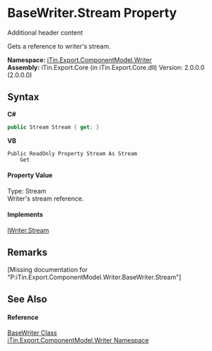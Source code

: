 # BaseWriter.Stream Property 
Additional header content 

Gets a reference to writer's stream.

**Namespace:**&nbsp;<a href="N_iTin_Export_ComponentModel_Writer">iTin.Export.ComponentModel.Writer</a><br />**Assembly:**&nbsp;iTin.Export.Core (in iTin.Export.Core.dll) Version: 2.0.0.0 (2.0.0.0)

## Syntax

**C#**<br />
``` C#
public Stream Stream { get; }
```

**VB**<br />
``` VB
Public ReadOnly Property Stream As Stream
	Get
```


#### Property Value
Type: Stream<br />Writer's stream reference.

#### Implements
<a href="P_iTin_Export_ComponentModel_Writer_IWriter_Stream">IWriter.Stream</a><br />

## Remarks
\[Missing <remarks> documentation for "P:iTin.Export.ComponentModel.Writer.BaseWriter.Stream"\]

## See Also


#### Reference
<a href="T_iTin_Export_ComponentModel_Writer_BaseWriter">BaseWriter Class</a><br /><a href="N_iTin_Export_ComponentModel_Writer">iTin.Export.ComponentModel.Writer Namespace</a><br />